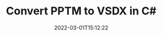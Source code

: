 ---
############################# Static ############################
layout: "auto-gen-conversion"
date: 2022-03-01T15:12:22
draft: false
otherformats: bmp doc docm docx dot dotm dotx epub gif ico jpeg jpg md odt ott pdf png psd rtf tex tif tiff txt xps
breadcrumb: PPTM to VSDX in C#

############################# Head ############################
head_title: "PPTM to VSDX Converter in C#"
head_description: "Convert PPTM to VSDX in .NET using a few lines of code. Use the GroupDocs Document Conversion API to convert over 160 file formats."

############################# Header ############################
title: "Convert PPTM to VSDX in C#"
description: "PPTM to VSDX conversion with a few lines of .NET code"
bg_image: "https://cms.admin.containerize.com/templates/aspose/App_Themes/V3/images/bg/header1.png"
bg_overlay: false
button:
    enable: true

############################# SubMenu ############################
submenu:
    enable: true

    left:
        img_alt: "GroupDocs.Conversion for .NET"
        image: "https://cms.admin.containerize.com/templates/groupdocs/images/product-logos/90x90-noborder/groupdocs-conversion-net.png"
        product: "GroupDocs.Conversion"
        platform: ".NET"



############################# About ############################
about:
    enable: true
    title: "About GroupDocs.Conversion for .NET API"
    content: |
        [GroupDocs.Conversion for .NET](https://products.groupdocs.com/conversion/net/) can be used to convert Microsoft Word, Excel, PowerPoint, PDF, Visio and other formats. GroupDocs.Conversion is a standalone API that is suitable for back-end and internal systems where high performance is required. It does not depend on any software such as Microsoft or Open Office.
    

overview:
    enable: true
    content: |
        Convert your PPTM files to VSDX in .NET easily. You can use just a couple of C# code lines in any platform of your choice like - Windows, Linux, macOS.
        You can try PPTM to VSDX conversion for free and evaluate conversion results quality.  Along with simple file conversion scenarios you can try more advanced options for loading source PPTM file and for saving output VSDX result. 
        
        For example, for the source PPTM file you may use the following load options:

        * auto-detect file format;
        * specify password for protected files (if file format supports it);
        * replace missing fonts to preserve document appearance.
        
        There are also advanced convert options for the VSDX file:

        * convert specific document page or page range;
        * add a watermark to the converted VSDX file and many more.

        Once conversion is completed you can save your VSDX file to the local file path or any third-party storage like FTP, Amazon S3, Google Drive, Dropbox etc. Please note - to convert PPTM to VSDX there is no need for any additional software installed - like MS Office, Open Office, Adobe Acrobat Reader etc.


############################# Steps ############################
steps:
    enable: true
    title_left: "Steps to convert PPTM to VSDX in C#"
    content_left: |
        [GroupDocs.Conversion for .NET](https://products.groupdocs.com/conversion/net/) makes it easy for developers to convert a PPTM file to VSDX with a few lines of code.
        
        * Create an instance of the Converter class and provide the file PPTM with the full path
        * Create and set ConvertOptions for VSDX type.
        * Call the Converter.Convert method and pass the full path and format (VSDX) as a parameter

    title_right: "System Requirements"
    content_right: |
        Basic conversion with GroupDocs.Conversion for .NET can be done in just a few simple steps. Our APIs are supported on all major platforms and operating systems. Before executing the code below, make sure you have the following prerequisites installed on your system.

        * Operating systems: Microsoft Windows, Linux, MacOS
        * Development environments: Microsoft Visual Studio, Xamarin, MonoDevelop
        * Frameworks: .NET Framework, .NET Standard, .NET Core, Mono
        * Get the latest GroupDocs.Conversion for .NET from [Nuget](https://www.nuget.org/packages/groupdocs.conversion)
         
    code: |
        ```csharp    
        // Load PPTM file
        var converter = new GroupDocs.Conversion.Converter("input.pptm");
        // Set conversion parameters for VSDX format
        var convertOptions = converter.GetPossibleConversions()["vsdx"].ConvertOptions;
        // Convert to VSDX format
        converter.Convert("output.vsdx", convertOptions);
        ```

demos:
    enable: true
    title: "PPTM to VSDX Live Demo"
    content: |
       Convert PPTM to VSDX now by visiting the [GroupDocs.Conversion App](https://products.groupdocs.app/conversion/family) website. Online demo has the following advantages
          

more_formats:
    enable: true
    title: "Other supported PPTM conversions in C#"
    content: "You can also convert PPTM to many other file formats. Please see the list below."
       
       
back_to_top:
    enable: true
---